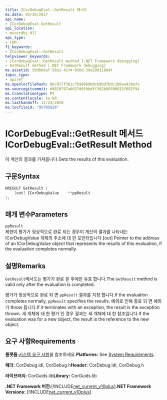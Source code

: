 ```yaml
---
title: ICorDebugEval::GetResult 메서드
ms.date: 03/30/2017
api_name:
- ICorDebugEval.GetResult
api_location:
- mscordbi.dll
api_type:
- COM
f1_keywords:
- ICorDebugEval::GetResult
helpviewer_keywords:
- ICorDebugEval::GetResult method [.NET Framework debugging]
- GetResult method [.NET Framework debugging]
ms.assetid: 50dbb9af-58a1-41f4-b56d-3da20011884f
topic_type:
- apiref
ms.openlocfilehash: 86c017f581c7b980b8b0cb8bd7bdc1b0aa439afe
ms.sourcegitcommit: d8020797a6657d0fbbdff362b80300815f682f94
ms.translationtype: MT
ms.contentlocale: ko-KR
ms.lasthandoff: 11/24/2020
ms.locfileid: "95705826"
---
```

# <a name="icordebugevalgetresult-method"></a><span data-ttu-id="346f6-102">ICorDebugEval::GetResult 메서드</span><span class="sxs-lookup"><span data-stu-id="346f6-102">ICorDebugEval::GetResult Method</span></span>

<span data-ttu-id="346f6-103">이 계산의 결과를 가져옵니다.</span><span class="sxs-lookup"><span data-stu-id="346f6-103">Gets the results of this evaluation.</span></span>  
  
## <a name="syntax"></a><span data-ttu-id="346f6-104">구문</span><span class="sxs-lookup"><span data-stu-id="346f6-104">Syntax</span></span>  
  
```cpp  
HRESULT GetResult (  
    [out] ICorDebugValue    **ppResult  
);  
```  
  
## <a name="parameters"></a><span data-ttu-id="346f6-105">매개 변수</span><span class="sxs-lookup"><span data-stu-id="346f6-105">Parameters</span></span>  

 `ppResult`  
 <span data-ttu-id="346f6-106">제한이 평가가 정상적으로 완료 되는 경우이 계산의 결과를 나타내는 ICorDebugValue 개체의 주소에 대 한 포인터입니다.</span><span class="sxs-lookup"><span data-stu-id="346f6-106">[out] Pointer to the address of an ICorDebugValue object that represents the results of this evaluation, if the evaluation completes normally.</span></span>  
  
## <a name="remarks"></a><span data-ttu-id="346f6-107">설명</span><span class="sxs-lookup"><span data-stu-id="346f6-107">Remarks</span></span>  

 <span data-ttu-id="346f6-108">`GetResult`메서드는 평가가 완료 된 후에만 유효 합니다.</span><span class="sxs-lookup"><span data-stu-id="346f6-108">The `GetResult` method is valid only after the evaluation is completed.</span></span>  
  
 <span data-ttu-id="346f6-109">평가가 정상적으로 완료 되 면 `ppResult` 결과를 지정 합니다.</span><span class="sxs-lookup"><span data-stu-id="346f6-109">If the evaluation completes normally, `ppResult` specifies the results.</span></span> <span data-ttu-id="346f6-110">예외로 인해 종료 되 면 예외가 throw 됩니다.</span><span class="sxs-lookup"><span data-stu-id="346f6-110">If it terminates with an exception, the result is the exception thrown.</span></span> <span data-ttu-id="346f6-111">새 개체에 대 한 평가 인 경우 결과는 새 개체에 대 한 참조입니다.</span><span class="sxs-lookup"><span data-stu-id="346f6-111">If the evaluation was for a new object, the result is the reference to the new object.</span></span>  
  
## <a name="requirements"></a><span data-ttu-id="346f6-112">요구 사항</span><span class="sxs-lookup"><span data-stu-id="346f6-112">Requirements</span></span>  

 <span data-ttu-id="346f6-113">**플랫폼:**[시스템 요구 사항](../../get-started/system-requirements.md)을 참조하세요.</span><span class="sxs-lookup"><span data-stu-id="346f6-113">**Platforms:** See [System Requirements](../../get-started/system-requirements.md).</span></span>  
  
 <span data-ttu-id="346f6-114">**헤더:** CorDebug.idl, CorDebug.h</span><span class="sxs-lookup"><span data-stu-id="346f6-114">**Header:** CorDebug.idl, CorDebug.h</span></span>  
  
 <span data-ttu-id="346f6-115">**라이브러리:** CorGuids.lib</span><span class="sxs-lookup"><span data-stu-id="346f6-115">**Library:** CorGuids.lib</span></span>  
  
 <span data-ttu-id="346f6-116">**.NET Framework 버전:**[!INCLUDE[net_current_v10plus](../../../../includes/net-current-v10plus-md.md)]</span><span class="sxs-lookup"><span data-stu-id="346f6-116">**.NET Framework Versions:** [!INCLUDE[net_current_v10plus](../../../../includes/net-current-v10plus-md.md)]</span></span>
